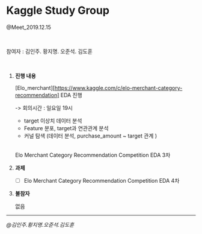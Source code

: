 # Kaggle Study Group

@Meet_2019.12.15

<br/>

참여자 : 김인주. 황지명. 오준석. 김도훈

<br/>

1. **진행 내용**

   [Elo_merchant][https://www.kaggle.com/c/elo-merchant-category-recommendation] EDA 진행

   -> 회의시간 : 일요일 19시

   - target 이상치 데이터 분석
   - Feature 분포, target과 연관관계 분석
   - 커널 탐색 (데이터 분석,  purchase_amount ~ target 관계 )

   <br/>

   Elo Merchant Category Recommendation Competition EDA 3차

   

2. **과제**

   - [ ] Elo Merchant Category Recommendation Competition EDA 4차



3. **불참자**

   없음

---

*@김인주.황지명.오준석.김도훈*

